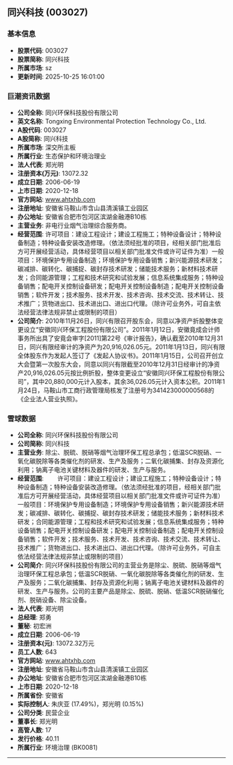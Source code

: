 ## 同兴科技 (003027)

### 基本信息

- **股票代码**: 003027
- **股票简称**: 同兴科技
- **所属市场**: sz
- **更新时间**: 2025-10-25 16:01:00

### 巨潮资讯数据

- **公司全称**: 同兴环保科技股份有限公司
- **英文名称**: Tongxing Environmental Protection Technology Co., Ltd.
- **A股代码**: 003027
- **A股简称**: 同兴科技
- **所属市场**: 深交所主板
- **所属行业**: 生态保护和环境治理业
- **法人代表**: 郑光明
- **注册资本(万元)**: 13072.32
- **成立日期**: 2006-06-19
- **上市日期**: 2020-12-18
- **官方网站**: www.ahtxhb.com
- **注册地址**: 安徽省马鞍山市含山县清溪镇工业园区
- **办公地址**: 安徽省合肥市包河区滨湖金融港B10栋
- **主营业务**: 非电行业烟气治理综合服务商。
- **经营范围**: 许可项目：建设工程设计；建设工程施工；特种设备设计；特种设备制造；特种设备安装改造修理。（依法须经批准的项目，经相关部门批准后方可开展经营活动，具体经营项目以相关部门批准文件或许可证件为准）一般项目：环境保护专用设备制造；环境保护专用设备销售；新兴能源技术研发；碳减排、碳转化、碳捕捉、碳封存技术研发；储能技术服务；新材料技术研发；合同能源管理；工程和技术研究和试验发展；信息系统集成服务；特种设备销售；配电开关控制设备研发；配电开关控制设备制造；配电开关控制设备销售；软件开发；技术服务、技术开发、技术咨询、技术交流、技术转让、技术推广；货物进出口、技术进出口、进出口代理。（除许可业务外，可自主依法经营法律法规非禁止或限制的项目）
- **公司简介**: 2010年11月26日，同兴有限召开股东会，同意以净资产折股整体变更设立“安徽同兴环保工程股份有限公司”。2011年1月12日，安徽竟成会计师事务所出具了安竟会审字[2011]第22号《审计报告》，确认截至2010年12月31日，同兴有限经审计的净资产为20,916,026.05元。2011年1月13日，同兴有限全体股东作为发起人签订了《发起人协议书》。2011年1月15日，公司召开创立大会暨第一次股东大会，同意以同兴有限截至2010年12月31日经审计的净资产20,916,026.05元按比例折股，整体变更设立“安徽同兴环保工程股份有限公司”，其中20,880,000元计入股本，其余36,026.05元计入资本公积。2011年1月24日，马鞍山市工商行政管理局核发了注册号为341423000000568的《企业法人营业执照》。

### 雪球数据

- **公司全称**: 同兴环保科技股份有限公司
- **公司简称**: 同兴科技
- **主营业务**: 除尘、脱硫、脱硝等烟气治理环保工程总承包；低温SCR脱硝、一氧化碳脱除等各类催化剂的研发、生产及服务；二氧化碳捕集、封存及资源化利用；钠离子电池关键材料及器件的研发、生产与服务。
- **经营范围**: 　　许可项目：建设工程设计；建设工程施工；特种设备设计；特种设备制造；特种设备安装改造修理。（依法须经批准的项目，经相关部门批准后方可开展经营活动，具体经营项目以相关部门批准文件或许可证件为准）一般项目：环境保护专用设备制造；环境保护专用设备销售；新兴能源技术研发；碳减排、碳转化、碳捕捉、碳封存技术研发；储能技术服务；新材料技术研发；合同能源管理；工程和技术研究和试验发展；信息系统集成服务；特种设备销售；配电开关控制设备研发；配电开关控制设备制造；配电开关控制设备销售；软件开发；技术服务、技术开发、技术咨询、技术交流、技术转让、技术推广；货物进出口、技术进出口、进出口代理。（除许可业务外，可自主依法经营法律法规非禁止或限制的项目）
- **公司简介**: 同兴环保科技股份有限公司的主营业务是除尘、脱硫、脱硝等烟气治理环保工程总承包；低温SCR脱硝、一氧化碳脱除等各类催化剂的研发、生产及服务；二氧化碳捕集、封存及资源化利用；钠离子电池关键材料及器件的研发、生产与服务。公司的主要产品是除尘、脱硫、脱硝、低温SCR脱硝催化剂、脱硝设备、除尘设备。
- **法人代表**: 郑光明
- **总经理**: 郑勇
- **董秘**: 初宏洲
- **成立日期**: 2006-06-19
- **注册资本(元)**: 13072.32万元
- **员工人数**: 643
- **官方网站**: www.ahtxhb.com
- **注册地址**: 安徽省马鞍山市含山县清溪镇工业园区
- **办公地址**: 安徽省合肥市包河区滨湖金融港B10栋
- **上市日期**: 2020-12-18
- **所属省份**: 安徽省
- **实际控制人**: 朱庆亚 (17.49%)，郑光明 (0.15%)
- **公司分类**: 民营企业
- **董事长**: 郑光明
- **高管人数**: 17
- **发行价格**: 40.11
- **所属行业**: 环境治理 (BK0081)

---